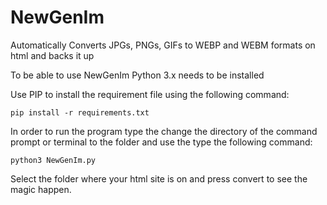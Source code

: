 # NewGenIm
Automatically Converts JPGs, PNGs, GIFs to WEBP and WEBM formats on html and backs it up

To be able to use NewGenIm Python 3.x needs to be installed

Use PIP to install the requirement file using the following command:

```
pip install -r requirements.txt
```

In order to run the program type the change the directory of the command prompt or terminal to the folder and use the type the following command:

```
python3 NewGenIm.py
```

Select the folder where your html site is on and press convert to see the magic happen. 

